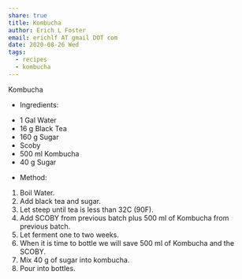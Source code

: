 ```yaml
---
share: true
title: Kombucha
author: Erich L Foster
email: erichlf AT gmail DOT com
date: 2020-08-26 Wed
tags:
  - recipes
  - kombucha
---
```


Kombucha
* Ingredients:
- 1 Gal Water
- 16 g Black Tea
- 160 g Sugar
- Scoby
- 500 ml Kombucha
- 40 g Sugar

* Method:
1. Boil Water.
2. Add black tea and sugar.
3. Let steep until tea is less than 32C (90F).
4. Add SCOBY from previous batch plus 500 ml of Kombucha from previous batch.
5. Let ferment one to two weeks.
6. When it is time to bottle we will save 500 ml of Kombucha and the SCOBY.
7. Mix 40 g of sugar into kombucha.
8. Pour into bottles.
